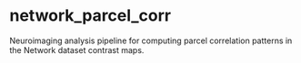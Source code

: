 # network_parcel_corr

Neuroimaging analysis pipeline for computing parcel correlation patterns in the Network dataset contrast maps.
